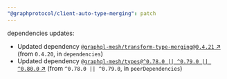 ```yaml
---
"@graphprotocol/client-auto-type-merging": patch
---
```


dependencies updates: 

- Updated dependency [`@graphql-mesh/transform-type-merging@0.4.21` ↗︎](https://www.npmjs.com/package/@graphql-mesh/transform-type-merging/v/0.4.21) (from `0.4.20`, in `dependencies`)
- Updated dependency [`@graphql-mesh/types@^0.78.0 || ^0.79.0 || ^0.80.0` ↗︎](https://www.npmjs.com/package/@graphql-mesh/types/v/null) (from `^0.78.0 || ^0.79.0`, in `peerDependencies`)
